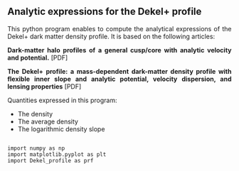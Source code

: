 <h2> Analytic expressions for the Dekel+ profile </h2>

<p align="justify">
This python program enables to compute the analytical expressions of the Dekel+ dark matter density profile. It is based on the following articles: 
</p>
       
<p align="justify">
<a href="https://ui.adsabs.harvard.edu/abs/2017MNRAS.468.1005D"  style="text-decoration:none" class="type1"><b>Dark-matter halo profiles of a general cusp/core with analytic velocity and potential.</b></a> 
<a href="https://ui.adsabs.harvard.edu/link_gateway/2017MNRAS.468.1005D/EPRINT_PDF" style="text-decoration:none" class="type1"> [PDF] </a>
</p>

<p align="justify">
<a href="https://ui.adsabs.harvard.edu/abs/2020arXiv200408395F"  style="text-decoration:none" class="type1"><b>The Dekel+ profile: a mass-dependent dark-matter density profile with flexible inner slope and analytic potential, velocity dispersion, and lensing properties</b></a> 
<a href="https://ui.adsabs.harvard.edu/link_gateway/2020arXiv200408395F/EPRINT_PDF" style="text-decoration:none" class="type1"> [PDF] </a>
</p>

<p align="justify">
Quantities expressed in this program: 
<ul>
       <li>The density </li>
       <li>The average density</li>
       <li>The logarithmic density slope</li>
</ul>       
</p>

<pre><code>
import numpy as np
import matplotlib.pyplot as plt
import Dekel_profile as prf
</code></pre>


